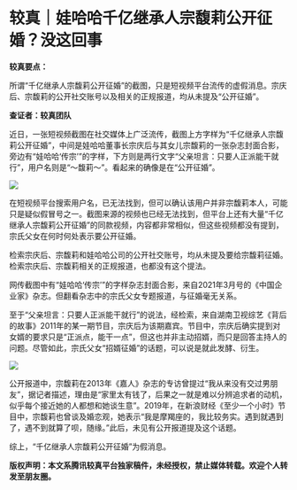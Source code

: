 # 较真｜娃哈哈千亿继承人宗馥莉公开征婚？没这回事

**较真要点：**

所谓“千亿继承人宗馥莉公开征婚”的截图，只是短视频平台流传的虚假消息。宗庆后、宗馥莉的公开社交账号以及相关的正规报道，均从未提及“公开征婚”。

**查证者：较真团队**

近日，一张短视频截图在社交媒体上广泛流传，截图上方字样为“千亿继承人宗馥莉公开征婚”，中间是娃哈哈董事长宗庆后与其女儿宗馥莉的一张杂志封面合影，旁边有“娃哈哈‘传宗’”的字样，下方则是两行文字“父亲坦言：只要人正派能干就行”，用户名则是“～馥莉～”。看起来的确像是在“公开征婚”。

![](https://inews.gtimg.com/news_bt/Ox7lTv0F3BizFCrMB93bmgaRC4fM21_xJM6yBDWyi_W_sAA/1000)

在短视频平台搜索用户名，已无法找到，但可以确认该用户并非宗馥莉本人，可能只是疑似假冒号之一。截图来源的视频也已经无法找到，但平台上还有大量“千亿继承人宗馥莉公开征婚”的同款视频，内容都非常相似，但这些视频都没有提到，宗氏父女在何时何处表示要公开征婚。

检索宗庆后、宗馥莉和娃哈哈公司的公开社交账号，均从未提及要给宗馥莉征婚。检索宗庆后、宗馥莉相关的正规报道，也都没有这个提法。

网传截图中有“娃哈哈‘传宗’”的字样杂志封面合影，来自2021年3月号的《中国企业家》杂志。但翻看杂志中的宗氏父女专题报道，与征婚毫无关系。

至于“父亲坦言：只要人正派能干就行”的说法，经检索，来自湖南卫视综艺《背后的故事》2011年的某一期节目，宗庆后为该期嘉宾。节目中，宗庆后确实提到对女婿的要求只是“正派点，能干一点”，但这也并非主动招婿，而只是回答主持人的问题。尽管如此，宗氏父女“招婿征婚”的话题，可以说是就此发酵、衍生。

![](https://inews.gtimg.com/news_bt/OHosJEuKpCZwHiFNGbE2_QK83bKrrISYA10_r56G83hi4AA/1000)

公开报道中，宗馥莉在2013年《嘉人》杂志的专访曾提过“我从来没有交过男朋友”，据记者描述，理由是“家里太有钱了，后果之一就是难以分辨追求者的动机，似乎每个接近她的人都想和她谈生意”。2019年，在新浪财经《至少一个小时》节目中，宗馥莉也曾谈及婚恋观，她表示“我是摩羯座的，我比较务实。遇到就遇到了，遇不到就算了呗，随缘。”此后，未见有公开报道提及这个话题。

综上，“千亿继承人宗馥莉公开征婚”为假消息。

**版权声明：本文系腾讯较真平台独家稿件，未经授权，禁止媒体转载。欢迎个人转发至朋友圈。**

